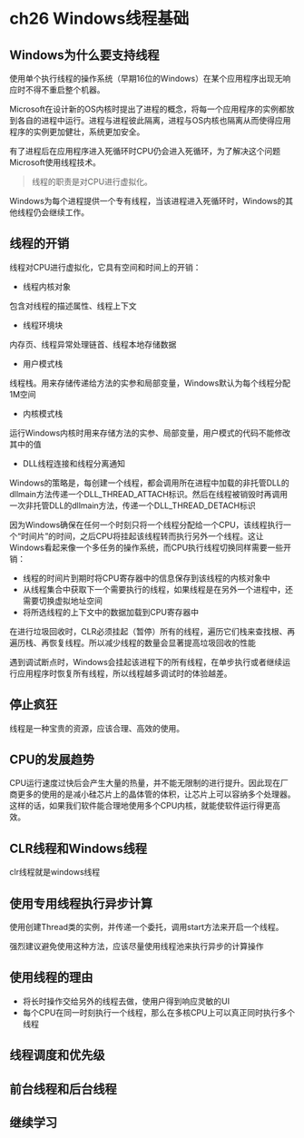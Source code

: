 # ch26 Windows线程基础

## Windows为什么要支持线程
使用单个执行线程的操作系统（早期16位的Windows）在某个应用程序出现无响应时不得不重启整个机器。

Microsoft在设计新的OS内核时提出了进程的概念，将每一个应用程序的实例都放到各自的进程中运行。进程与进程彼此隔离，进程与OS内核也隔离从而使得应用程序的实例更加健壮，系统更加安全。

有了进程后在应用程序进入死循环时CPU仍会进入死循环，为了解决这个问题Microsoft使用线程技术。
>线程的职责是对CPU进行虚拟化。

Windows为每个进程提供一个专有线程，当该进程进入死循环时，Windows的其他线程仍会继续工作。

## 线程的开销
线程对CPU进行虚拟化，它具有空间和时间上的开销：

* 线程内核对象
	
包含对线程的描述属性、线程上下文

* 线程环境块

内存页、线程异常处理链首、线程本地存储数据

* 用户模式栈

线程栈。用来存储传递给方法的实参和局部变量，Windows默认为每个线程分配1M空间
* 内核模式栈

运行Windows内核时用来存储方法的实参、局部变量，用户模式的代码不能修改其中的值

* DLL线程连接和线程分离通知

Windows的策略是，每创建一个线程，都会调用所在进程中加载的非托管DLL的dllmain方法传递一个DLL_THREAD_ATTACH标识。然后在线程被销毁时再调用一次非托管DLL的dllmain方法，传递一个DLL_THREAD_DETACH标识

因为Windows确保在任何一个时刻只将一个线程分配给一个CPU，该线程执行一个“时间片”的时间，之后CPU将挂起该线程转而执行另外一个线程。这让Windows看起来像一个多任务的操作系统，而CPU执行线程切换同样需要一些开销：

* 线程的时间片到期时将CPU寄存器中的信息保存到该线程的内核对象中
* 从线程集合中获取下一个需要执行的线程，如果线程是在另外一个进程中，还需要切换虚拟地址空间
* 将所选线程的上下文中的数据加载到CPU寄存器中

在进行垃圾回收时，CLR必须挂起（暂停）所有的线程，遍历它们栈来查找根、再遍历栈、再恢复线程。所以减少线程的数量会显著提高垃圾回收的性能

遇到调试断点时，Windows会挂起该进程下的所有线程，在单步执行或者继续运行应用程序时恢复所有线程，所以线程越多调试时的体验越差。

## 停止疯狂

线程是一种宝贵的资源，应该合理、高效的使用。

## CPU的发展趋势

CPU运行速度过快后会产生大量的热量，并不能无限制的进行提升。因此现在厂商更多的使用的是减小硅芯片上的晶体管的体积，让芯片上可以容纳多个处理器。这样的话，如果我们软件能合理地使用多个CPU内核，就能使软件运行得更高效。

## CLR线程和Windows线程

clr线程就是windows线程

## 使用专用线程执行异步计算

使用创建Thread类的实例，并传递一个委托，调用start方法来开启一个线程。

强烈建议避免使用这种方法，应该尽量使用线程池来执行异步的计算操作

## 使用线程的理由

* 将长时操作交给另外的线程去做，使用户得到响应灵敏的UI
* 每个CPU在同一时刻执行一个线程，那么在多核CPU上可以真正同时执行多个线程

## 线程调度和优先级
## 前台线程和后台线程
## 继续学习
